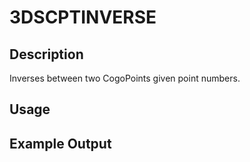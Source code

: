 # 3DSCPTINVERSE

## Description

Inverses between two CogoPoints given point numbers.

## Usage

## Example Output
```
```
